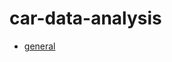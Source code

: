 # car-data-analysis
* [general](https://github.com/bkim5029/car-data-analysis/blob/main/1.%20Data%20wrangling.ipynb)
